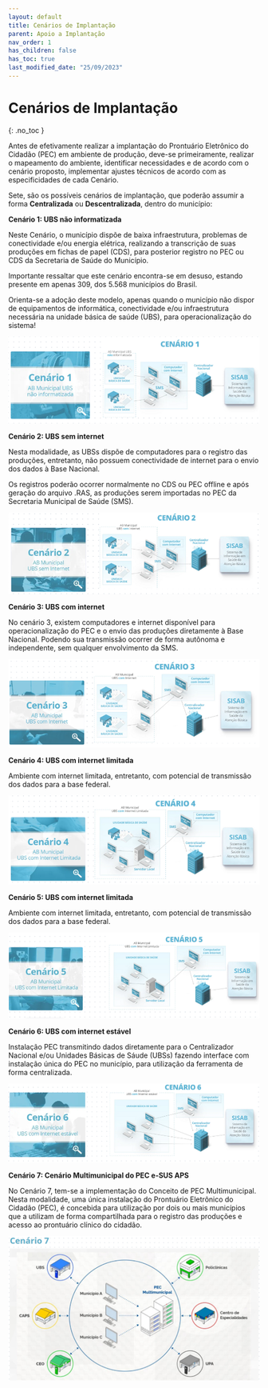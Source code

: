 ```yaml
---
layout: default
title: Cenários de Implantação
parent: Apoio a Implantação
nav_order: 1
has_children: false
has_toc: true
last_modified_date: "25/09/2023"
---
```


# Cenários de Implantação
{: .no_toc }


Antes de efetivamente realizar a implantação do Prontuário Eletrônico do Cidadão (PEC) em ambiente de produção, deve-se primeiramente, realizar o mapeamento do ambiente, identificar necessidades e de acordo com o cenário proposto, implementar ajustes técnicos de acordo com as especificidades de cada Cenário.

Sete, são os possíveis cenários de implantação, que poderão assumir a forma **Centralizada** ou **Descentralizada**, dentro do município:

**Cenário 1: UBS não informatizada** 

Neste Cenário, o município dispõe de baixa infraestrutura, problemas de conectividade e/ou energia elétrica, realizando a transcrição de suas produções em fichas de papel (CDS), para posterior registro no PEC ou CDS da Secretaria de Saúde do Município.

Importante ressaltar que este cenário encontra-se em desuso, estando presente em apenas 309, dos 5.568 municípios do Brasil.

Orienta-se a adoção deste modelo, apenas quando o município não dispor de equipamentos de informática, conectividade e/ou infraestrutura necessária na unidade básica de saúde (UBS), para operacionalização do sistema!

![Alt ou título da imagem](media/cenario_01.png)

**Cenário 2: UBS sem internet** 

Nesta modalidade, as UBSs dispõe de computadores para o registro das produções, entretanto, não possuem conectividade de internet para o envio dos dados à Base Nacional. 

Os registros poderão ocorrer normalmente no CDS ou PEC offline e após geração do arquivo .RAS, as produções serem importadas no PEC da Secretaria Municipal de Saúde (SMS).

![Alt ou título da imagem](media/cenario_02.png)

**Cenário 3: UBS com internet** 

No cenário 3, existem computadores e internet disponível para operacionalização do PEC e o envio das produções diretamente à Base Nacional. Podendo sua transmissão ocorrer de forma autônoma e independente, sem qualquer envolvimento da SMS.

![Alt ou título da imagem](media/cenario_03.png)

**Cenário 4: UBS com internet limitada** 

Ambiente com internet limitada, entretanto, com potencial de transmissão dos dados para a base federal.

![Alt ou título da imagem](media/cenario_04.png)

**Cenário 5: UBS com internet limitada** 

Ambiente com internet limitada, entretanto, com potencial de transmissão dos dados para a base federal.

![Alt ou título da imagem](media/cenario_05.png)

**Cenário 6: UBS com internet estável** 

Instalação PEC transmitindo dados diretamente para o Centralizador Nacional e/ou Unidades Básicas de Sáude (UBSs) fazendo interface com instalação única do PEC no município, para utilização da ferramenta de forma centralizada.

![Alt ou título da imagem](media/cenario_06.png)

**Cenário 7: Cenário Multimunicipal do PEC e-SUS APS** 

No Cenário 7, tem-se a implementação do Conceito de PEC Multimunicipal. Nesta modalidade, uma única instalação do Prontuário Eletrônico do Cidadão (PEC), é concebida para utilização por dois ou mais municípios que a utilizam de forma compartilhada para o registro das produções e acesso ao prontuário clínico do cidadão.

![Alt ou título da imagem](media/cenario_07.png)


